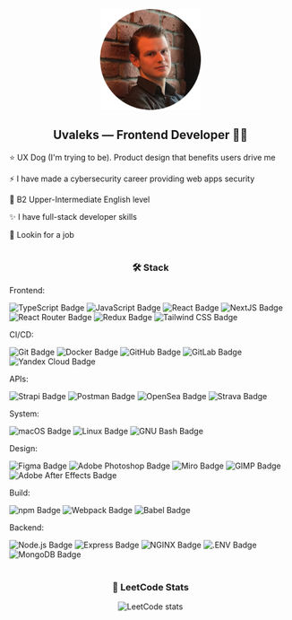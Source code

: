<p align="center">
  <img src="uvaleks-avatar.png" alt="Uvaleks Avatar" width="180">
</p>

<h2 align="center">Uvaleks — Frontend Developer 👨‍💻</h2>
<p>⭐ UX Dog (I'm trying to be). Product design that benefits users drive me</p>
<p>⚡ I have made a cybersecurity career providing web apps security</p>
<p>💬 B2 Upper-Intermediate English level</p>
<p>✨ I have full-stack developer skills</p>
<p>👀 Lookin for a job</p>
<h1></h1>
<h3 align="center">🛠 Stack</h3>
<p align="center">

<p>Frontend:</p>

  ![TypeScript Badge](https://img.shields.io/badge/TypeScript-3178C6?logo=typescript&logoColor=fff&style=for-the-badge)
  ![JavaScript Badge](https://img.shields.io/badge/JavaScript-F7DF1E?logo=javascript&logoColor=000&style=for-the-badge)
  ![React Badge](https://img.shields.io/badge/React-61DAFB?logo=react&logoColor=000&style=for-the-badge)
  ![NextJS Badge](https://img.shields.io/badge/Next.js-000?logo=next.js&logoColor=fff&style=for-the-badge)
  ![React Router Badge](https://img.shields.io/badge/React%20Router-CA4245?logo=reactrouter&logoColor=fff&style=for-the-badge)
  ![Redux Badge](https://img.shields.io/badge/Redux-764ABC?logo=redux&logoColor=fff&style=for-the-badge)
  ![Tailwind CSS Badge](https://img.shields.io/badge/Tailwind_CSS-06B6D4?logo=tailwindcss&logoColor=fff&style=for-the-badge)

<p>CI/CD:</p>

  ![Git Badge](https://img.shields.io/badge/Git-F05032?logo=git&logoColor=fff&style=for-the-badge)
  ![Docker Badge](https://img.shields.io/badge/Docker-2496ED?logo=docker&logoColor=fff&style=for-the-badge)
  ![GitHub Badge](https://img.shields.io/badge/GitHub-181717?logo=github&logoColor=fff&style=for-the-badge)
  ![GitLab Badge](https://img.shields.io/badge/GitLab-FC6D26?logo=gitlab&logoColor=fff&style=for-the-badge)
  ![Yandex Cloud Badge](https://img.shields.io/badge/Yandex%20Cloud-5282FF?logo=yandexcloud&logoColor=fff&style=for-the-badge)
  
<p>APIs:</p>

  ![Strapi Badge](https://img.shields.io/badge/Strapi-4945FF?logo=strapi&logoColor=fff&style=for-the-badge)
  ![Postman Badge](https://img.shields.io/badge/Postman-FF6C37?logo=postman&logoColor=fff&style=for-the-badge)
  ![OpenSea Badge](https://img.shields.io/badge/OpenSea-2081E2?logo=opensea&logoColor=fff&style=for-the-badge)
  ![Strava Badge](https://img.shields.io/badge/Strava-FC4C02?logo=strava&logoColor=fff&style=for-the-badge)

<p>System:</p>

  ![macOS Badge](https://img.shields.io/badge/macOS-000?logo=macos&logoColor=fff&style=for-the-badge)
  ![Linux Badge](https://img.shields.io/badge/Linux-FCC624?logo=linux&logoColor=000&style=for-the-badge)
  ![GNU Bash Badge](https://img.shields.io/badge/GNU%20Bash-4EAA25?logo=gnubash&logoColor=fff&style=for-the-badge)

<p>Design:</p>

  ![Figma Badge](https://img.shields.io/badge/Figma-black?logo=figma&logoColor=fff&style=for-the-badge)
  ![Adobe Photoshop Badge](https://img.shields.io/badge/Adobe%20Photoshop-31A8FF?logo=adobephotoshop&logoColor=fff&style=for-the-badge)
  ![Miro Badge](https://img.shields.io/badge/Miro-050038?logo=miro&logoColor=fff&style=for-the-badge)
  ![GIMP Badge](https://img.shields.io/badge/GIMP-5C5543?logo=gimp&logoColor=fff&style=for-the-badge)
  ![Adobe After Effects Badge](https://img.shields.io/badge/Adobe%20After%20Effects-99F?logo=adobeaftereffects&logoColor=fff&style=for-the-badge)

<p>Build:</p>

  ![npm Badge](https://img.shields.io/badge/npm-CB3837?logo=npm&logoColor=fff&style=for-the-badge)
  ![Webpack Badge](https://img.shields.io/badge/Webpack-8DD6F9?logo=webpack&logoColor=000&style=for-the-badge)
  ![Babel Badge](https://img.shields.io/badge/Babel-F9DC3E?logo=babel&logoColor=000&style=for-the-badge)

<p>Backend:</p>

  ![Node.js Badge](https://img.shields.io/badge/Node.js-393?logo=nodedotjs&logoColor=fff&style=for-the-badge)
  ![Express Badge](https://img.shields.io/badge/Express-000?logo=express&logoColor=fff&style=for-the-badge)
  ![NGINX Badge](https://img.shields.io/badge/NGINX-009639?logo=nginx&logoColor=fff&style=for-the-badge)
  ![.ENV Badge](https://img.shields.io/badge/.ENV-ECD53F?logo=dotenv&logoColor=000&style=for-the-badge)
  ![MongoDB Badge](https://img.shields.io/badge/MongoDB-47A248?logo=mongodb&logoColor=fff&style=for-the-badge)
  
</p>
<h1></h1>
<h3 align="center">🎯 LeetCode Stats</h3>
<div align="center">

  ![LeetCode stats](https://leetcard.jacoblin.cool/Uvaleks?ext=activity)
  
</div>
